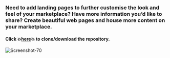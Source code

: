 ### Need to add landing pages to further customise the look and feel of your marketplace? Have more information you’d like to share? Create beautiful web pages and house more content on your marketplace. 
#### Click :boom:[here](https://github.com/Arcadier/Web-Page-Builder):boom: to clone/download the repository.

<img src="https://i.ibb.co/RQmzhyw/Screenshot-70.png" alt="Screenshot-70" border="0">


